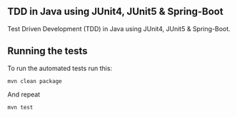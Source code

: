 ## TDD in Java using JUnit4, JUnit5 & Spring-Boot

Test Driven Development (TDD) in Java using JUnit4, JUnit5 & Spring-Boot.

## Running the tests

To run the automated tests run this:

```
mvn clean package
```

And repeat

```
mvn test 
```
